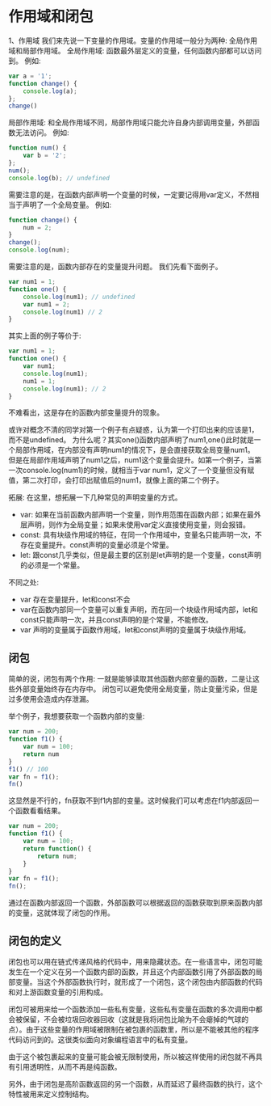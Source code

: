 # 作用域和闭包
1、作用域
我们来先说一下变量的作用域。变量的作用域一般分为两种: 全局作用域和局部作用域。
全局作用域: 函数最外层定义的变量，任何函数内部都可以访问到。
例如:

```js
var a = '1';
function change() {
    console.log(a);
};
change()
```

局部作用域: 和全局作用域不同，局部作用域只能允许自身内部调用变量，外部函数无法访问。
例如:

```js
function num() {
    var b = '2';
};
num();
console.log(b); // undefined
```

需要注意的是，在函数内部声明一个变量的时候，一定要记得用var定义，不然相当于声明了一个全局变量。
例如:

```js
function change() {
    num = 2;
}
change();
console.log(num);
```

需要注意的是，函数内部存在的变量提升问题。
我们先看下面例子。

```js
var num1 = 1;
function one() {
    console.log(num1); // undefined
    var num1 = 2;
    console.log(num1) // 2
}
```

其实上面的例子等价于:

```js
var num1 = 1;
function one() {
    var num1;
    console.log(num1);
    num1 = 1;
    console.log(num1); // 2
}
```

不难看出，这是存在的函数内部变量提升的现象。

或许对概念不清的同学对第一个例子有点疑惑，认为第一个打印出来的应该是1，而不是undefined。
为什么呢？其实one()函数内部声明了num1,one()此时就是一个局部作用域，在内部没有声明num1的情况下，是会直接获取全局变量num1。
但是在局部作用域声明了num1之后，num1这个变量会提升。如第一个例子，当第一次console.log(num1)的时候，就相当于var num1，定义了一个变量但没有赋值，第二次打印，会打印出赋值后的num1，就像上面的第二个例子。

拓展: 在这里，想拓展一下几种常见的声明变量的方式。

* var: 如果在当前函数内部声明一个变量，则作用范围在函数内部；如果在最外层声明，则作为全局变量；如果未使用var定义直接使用变量，则会报错。
* const: 具有块级作用域的特征，在同一个作用域中，变量名只能声明一次，不存在变量提升。const声明的变量必须是个常量。
* let: 跟const几乎类似，但是最主要的区别是let声明的是一个变量，const声明的必须是一个常量。

不同之处:
* var 存在变量提升，let和const不会
* var在函数内部同一个变量可以重复声明，而在同一个块级作用域内部，let和const只能声明一次，并且const声明的是个常量，不能修改。
* var 声明的变量属于函数作用域，let和const声明的变量属于块级作用域。

## 闭包
简单的说，闭包有两个作用: 一就是能够读取其他函数内部变量的函数，二是让这些外部变量始终存在内存中。
闭包可以避免使用全局变量，防止变量污染，但是过多使用会造成内存泄漏。

举个例子，我想要获取一个函数内部的变量:

```js
var num = 200;
function f1() {
    var num = 100;
    return num
}
f1() // 100
var fn = f1();
fn()
```

这显然是不行的，fn获取不到f1内部的变量。这时候我们可以考虑在f1内部返回一个函数看看结果。

```js
var num = 200;
function f1() {
    var num = 100;
    return function() {
        return num;
    }
}
var fn = f1();
fn();
```

通过在函数内部返回一个函数，外部函数可以根据返回的函数获取到原来函数内部的变量，这就体现了闭包的作用。

## 闭包的定义
闭包也可以用在链式传递风格的代码中，用来隐藏状态。在一些语言中，闭包可能发生在一个定义在另一个函数内部的函数，并且这个内部函数引用了外部函数的局部变量。当这个外部函数执行时，就形成了一个闭包，这个闭包由内部函数的代码和对上游函数变量的引用构成。

闭包可被用来给一个函数添加一些私有变量，这些私有变量在函数的多次调用中都会被保留，不会被垃圾回收器回收（这就是我将闭包比喻为不会瘪掉的气球的点）。由于这些变量的作用域被限制在被包裹的函数里，所以是不能被其他的程序代码访问到的。这很类似面向对象编程语言中的私有变量。

由于这个被包裹起来的变量可能会被无限制使用，所以被这样使用的闭包就不再具有引用透明性，从而不再是纯函数。

另外，由于闭包是高阶函数返回的另一个函数，从而延迟了最终函数的执行，这个特性被用来定义控制结构。